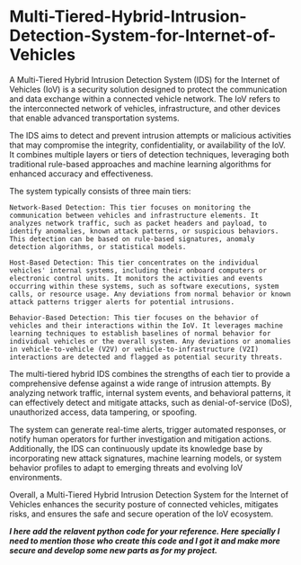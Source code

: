 # Multi-Tiered-Hybrid-Intrusion-Detection-System-for-Internet-of-Vehicles
A Multi-Tiered Hybrid Intrusion Detection System (IDS) for the Internet of Vehicles (IoV) is a security solution designed to protect the communication and data exchange within a connected vehicle network. The IoV refers to the interconnected network of vehicles, infrastructure, and other devices that enable advanced transportation systems.

The IDS aims to detect and prevent intrusion attempts or malicious activities that may compromise the integrity, confidentiality, or availability of the IoV. It combines multiple layers or tiers of detection techniques, leveraging both traditional rule-based approaches and machine learning algorithms for enhanced accuracy and effectiveness.

The system typically consists of three main tiers:

    Network-Based Detection: This tier focuses on monitoring the communication between vehicles and infrastructure elements. It analyzes network traffic, such as packet headers and payload, to identify anomalies, known attack patterns, or suspicious behaviors. This detection can be based on rule-based signatures, anomaly detection algorithms, or statistical models.

    Host-Based Detection: This tier concentrates on the individual vehicles' internal systems, including their onboard computers or electronic control units. It monitors the activities and events occurring within these systems, such as software executions, system calls, or resource usage. Any deviations from normal behavior or known attack patterns trigger alerts for potential intrusions.

    Behavior-Based Detection: This tier focuses on the behavior of vehicles and their interactions within the IoV. It leverages machine learning techniques to establish baselines of normal behavior for individual vehicles or the overall system. Any deviations or anomalies in vehicle-to-vehicle (V2V) or vehicle-to-infrastructure (V2I) interactions are detected and flagged as potential security threats.

The multi-tiered hybrid IDS combines the strengths of each tier to provide a comprehensive defense against a wide range of intrusion attempts. By analyzing network traffic, internal system events, and behavioral patterns, it can effectively detect and mitigate attacks, such as denial-of-service (DoS), unauthorized access, data tampering, or spoofing.

The system can generate real-time alerts, trigger automated responses, or notify human operators for further investigation and mitigation actions. Additionally, the IDS can continuously update its knowledge base by incorporating new attack signatures, machine learning models, or system behavior profiles to adapt to emerging threats and evolving IoV environments.

Overall, a Multi-Tiered Hybrid Intrusion Detection System for the Internet of Vehicles enhances the security posture of connected vehicles, mitigates risks, and ensures the safe and secure operation of the IoV ecosystem.
 
***I here add the relavent python code for your reference. Here specially I need to mention those who create this code and I got it and make more secure and develop some new parts as for my project.***
